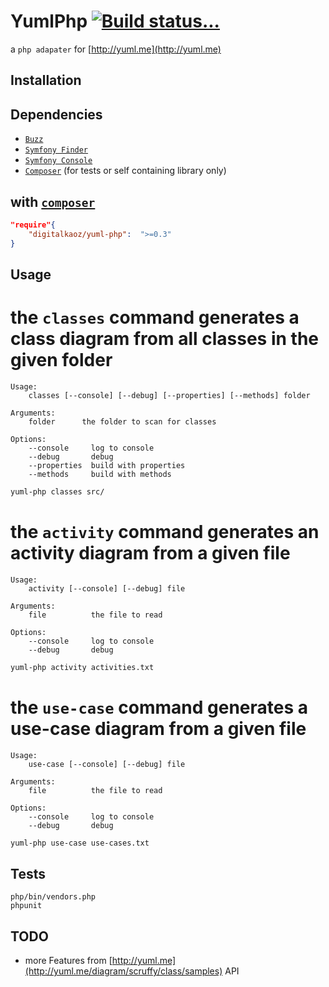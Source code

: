 YumlPhp [![Build status...](https://secure.travis-ci.org/digitalkaoz/yuml-php.png)](http://travis-ci.org/digitalkaoz/yuml-php)
=======

a `php adapater` for [http://yuml.me](http://yuml.me)

Installation
------------

## Dependencies

* [`Buzz`](https://github.com/kriswallsmith/Buzz)
* [`Symfony Finder`](https://github.com/symfony/Finder)
* [`Symfony Console`](https://github.com/symfony/Console)
* [`Composer`](https://github.com/composer/composer.git) (for tests or self containing library only)

## with [`composer`](https://github.com/composer/composer.git)

``` json
"require"{
    "digitalkaoz/yuml-php":  ">=0.3"
}
```

Usage
-----

# the `classes` command generates a class diagram from all classes in the given folder

    Usage:
        classes [--console] [--debug] [--properties] [--methods] folder

    Arguments:
        folder      the folder to scan for classes

    Options:
        --console     log to console
        --debug       debug
        --properties  build with properties
        --methods     build with methods


```sh
yuml-php classes src/
```

# the `activity` command generates an activity diagram from a given file

    Usage:
        activity [--console] [--debug] file

    Arguments:
        file          the file to read

    Options:
        --console     log to console
        --debug       debug


```sh
yuml-php activity activities.txt
```

# the `use-case` command generates a use-case diagram from a given file

    Usage:
        use-case [--console] [--debug] file

    Arguments:
        file          the file to read

    Options:
        --console     log to console
        --debug       debug


```sh
yuml-php use-case use-cases.txt
```


Tests
-----

    php/bin/vendors.php
    phpunit

TODO
----

* more Features from [http://yuml.me](http://yuml.me/diagram/scruffy/class/samples) API